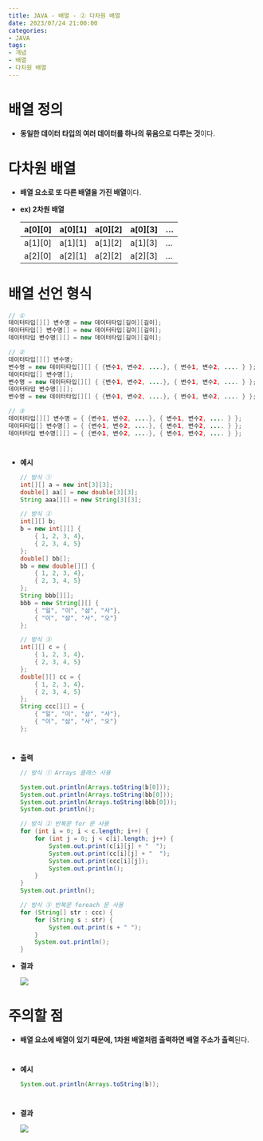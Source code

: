 ```yaml
---
title: JAVA - 배열 - ② 다차원 배열
date: 2023/07/24 21:00:00
categories:
- JAVA
tags:
- 개념
- 배열
- 다차원 배열
---
```


# 배열 정의

- **동일한 데이터 타입의 여러 데이터를 하나의 묶음으로 다루는 것**이다.

# 다차원 배열

- **배열 요소로 또 다른 배열을 가진 배열**이다.
- **ex) 2차원 배열**
    
    
    | a[0][0] | a[0][1] | a[0][2] | a[0][3] | … |
    | --- | --- | --- | --- | --- |
    | a[1][0] | a[1][1] | a[1][2] | a[1][3] | … |
    | a[2][0] | a[2][1] | a[2][2] | a[2][3] | … |

# 배열 선언 형식

```java
// ①
데이터타입[][] 변수명 = new 데이터타입[길이][길이];
데이터타입[] 변수명[] = new 데이터타입[길이][길이];
데이터타입 변수명[][] = new 데이터타입[길이][길이];

// ②
데이터타입[][] 변수명;
변수명 = new 데이터타입[][] { {변수1, 변수2, ....}, { 변수1, 변수2, .... } };
데이터타입[] 변수명[];
변수명 = new 데이터타입[][] { {변수1, 변수2, ....}, { 변수1, 변수2, .... } };
데이터타입 변수명[][];
변수명 = new 데이터타입[][] { {변수1, 변수2, ....}, { 변수1, 변수2, .... } };

// ③
데이터타입[][] 변수명 = { {변수1, 변수2, ....}, { 변수1, 변수2, .... } };
데이터타입[] 변수명[] = { {변수1, 변수2, ....}, { 변수1, 변수2, .... } };
데이터타입 변수명[][] = { {변수1, 변수2, ....}, { 변수1, 변수2, .... } };
```
#
- **예시**
    
    ```java
    // 방식 ①
    int[][] a = new int[3][3];
    double[] aa[] = new double[3][3];
    String aaa[][] = new String[3][3];
    
    // 방식 ②
    int[][] b;
    b = new int[][] {
    	{ 1, 2, 3, 4},
    	{ 2, 3, 4, 5}
    }; 
    double[] bb[];
    bb = new double[][] {
    	{ 1, 2, 3, 4},
    	{ 2, 3, 4, 5}
    };
    String bbb[][];
    bbb = new String[][] {
    	{ "일", "이", "삼", "사"},
    	{ "이", "삼", "사", "오"}
    };
    
    // 방식 ③
    int[][] c = {
    	{ 1, 2, 3, 4},
    	{ 2, 3, 4, 5}
    };
    double[][] cc = {
    	{ 1, 2, 3, 4},
    	{ 2, 3, 4, 5}
    };
    String ccc[][] = {
    	{ "일", "이", "삼", "사"},
    	{ "이", "삼", "사", "오"}
    };
    ```
    
#
- **출력**
    
    ```java
    // 방식 ① Arrays 클래스 사용
    
    System.out.println(Arrays.toString(b[0]));
    System.out.println(Arrays.toString(bb[0]));
    System.out.println(Arrays.toString(bbb[0]));
    System.out.println();
    
    // 방식 ② 반복문 for 문 사용
    for (int i = 0; i < c.length; i++) {
    	for (int j = 0; j < c[i].length; j++) {
    		System.out.print(c[i][j] + "  ");
    		System.out.print(cc[i][j] + "  ");
    		System.out.print(ccc[i][j]);
    		System.out.println();
    	}
    }
    System.out.println();
    
    // 방식 ③ 반복문 foreach 문 사용
    for (String[] str : ccc) {
    	for (String s : str) {
    		System.out.print(s + " ");
    	}
    	System.out.println();
    }
    ```
    
- **결과**
    
    ![](/Images/2023/07/JAVA-배열-②/Untitled.png)
    

# 주의할 점

- **배열 요소에 배열이 있기 때문에, 1차원 배열처럼 출력하면 배열 주소가 출력**된다.
#
- **예시**
    
    ```java
    System.out.println(Arrays.toString(b));
    ```
#    
- **결과**
    
    ![](/Images/2023/07/JAVA-배열-②/Untitled%201.png)